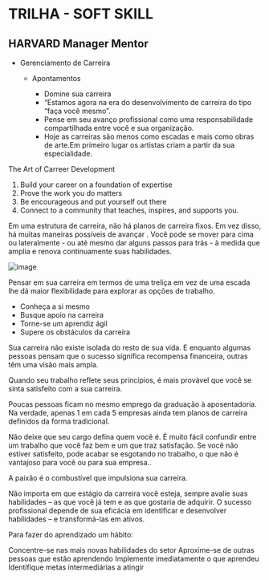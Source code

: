 # TRILHA - SOFT SKILL			

## HARVARD Manager Mentor

- Gerenciamento de Carreira

  - Apontamentos
  
    - Domine sua carreira
    - “Estamos agora na era do desenvolvimento de carreira do tipo “faça você mesmo”.
    - Pense em seu avanço profissional como uma responsabilidade compartilhada entre você e sua organização.
    - Hoje as carreiras são menos como escadas e mais como obras de arte.Em primeiro lugar os artistas criam a partir da sua especialidade.
 
 The Art of Carreer Development
 1. Build your career on a foundation of expertise
 2. Prove the work you do matters
 3. Be encourageous and put yourself out there
 4. Connect to a community that teaches, inspires, and supports you.
    
Em uma estrutura de carreira, não há planos de carreira fixos. Em vez disso, há muitas maneiras possíveis de avançar . Você pode se mover para cima ou lateralmente - ou até mesmo dar alguns passos para trás - à medida que amplia e renova continuamente suas habilidades.

![image](https://user-images.githubusercontent.com/52088444/181005464-a24a1fa7-2380-427c-8791-7f17d1ff8bf6.png)

Pensar em sua carreira em termos de uma treliça em vez de uma escada lhe dá maior flexibilidade para explorar as opções de trabalho.


- Conheça a si mesmo
- Busque apoio na carreira
- Torne-se um aprendiz ágil
- Supere os obstáculos da carreira

Sua carreira não existe isolada do resto de sua vida. E enquanto algumas pessoas pensam que o sucesso significa recompensa financeira, outras têm uma visão mais ampla.

Quando seu trabalho reflete seus princípios, é mais provável que você se sinta satisfeito com a sua carreira.

Poucas pessoas ficam no mesmo emprego da graduação à aposentadoria. Na verdade, apenas 1 em cada 5 empresas ainda tem planos de carreira definidos da forma tradicional.

Não deixe que seu cargo defina quem você é. É muito fácil confundir entre um trabalho que você faz bem e um que traz satisfação. Se você não estiver satisfeito, pode acabar se esgotando no trabalho, o que não é vantajoso para você ou para sua empresa..

A paixão é o combustível que impulsiona sua carreira.

Não importa em que estágio da carreira você esteja, sempre avalie suas habilidades – as que você já tem e as que gostaria de adquirir.
O sucesso profissional depende de sua eficácia em identificar e desenvolver habilidades – e transformá-las em ativos.

Para fazer do aprendizado um hábito:

Concentre-se nas mais novas habilidades do setor
Aproxime-se de outras pessoas que estão aprendendo
Implemente imediatamente o que aprendeu
Identifique metas intermediárias a atingir




